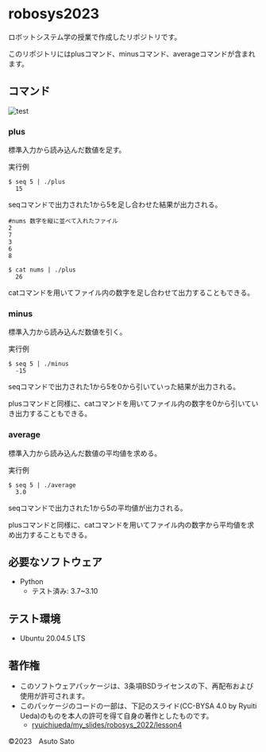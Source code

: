 # robosys2023
ロボットシステム学の授業で作成したリポジトリです。

このリポジトリにはplusコマンド、minusコマンド、averageコマンドが含まれます。

## コマンド
![test](https://github.com/asutosato/robosys2023/actions/workflows/test.yml/badge.svg)

### plus

標準入力から読み込んだ数値を足す。

実行例
```
$ seq 5 | ./plus
  15
```
seqコマンドで出力された1から5を足し合わせた結果が出力される。

```
#nums 数字を縦に並べて入れたファイル
2
7
3
6
8
```
```
$ cat nums | ./plus
  26
```
catコマンドを用いてファイル内の数字を足し合わせて出力することもできる。


### minus

標準入力から読み込んだ数値を引く。

実行例
```
$ seq 5 | ./minus
  -15
```
seqコマンドで出力された1から5を0から引いていった結果が出力される。

plusコマンドと同様に、catコマンドを用いてファイル内の数字を0から引いていき出力することもできる。


### average

標準入力から読み込んだ数値の平均値を求める。

実行例
```
$ seq 5 | ./average
  3.0
```
seqコマンドで出力された1から5の平均値が出力される。

plusコマンドと同様に、catコマンドを用いてファイル内の数字から平均値を求め出力することもできる。


## 必要なソフトウェア
* Python
  * テスト済み: 3.7~3.10

## テスト環境
* Ubuntu 20.04.5 LTS

## 著作権
* このソフトウェアパッケージは、3条項BSDライセンスの下、再配布および使用が許可されます。
* このパッケージのコードの一部は、下記のスライド(CC-BYSA 4.0 by Ryuiti Ueda)のものを本人の許可を得て自身の著作としたものです。
   * [ryuichiueda/my_slides/robosys_2022/lesson4](https://ryuichiueda.github.io/my_slides/robosys_2022/lesson4.html#/20)

©2023　Asuto Sato
